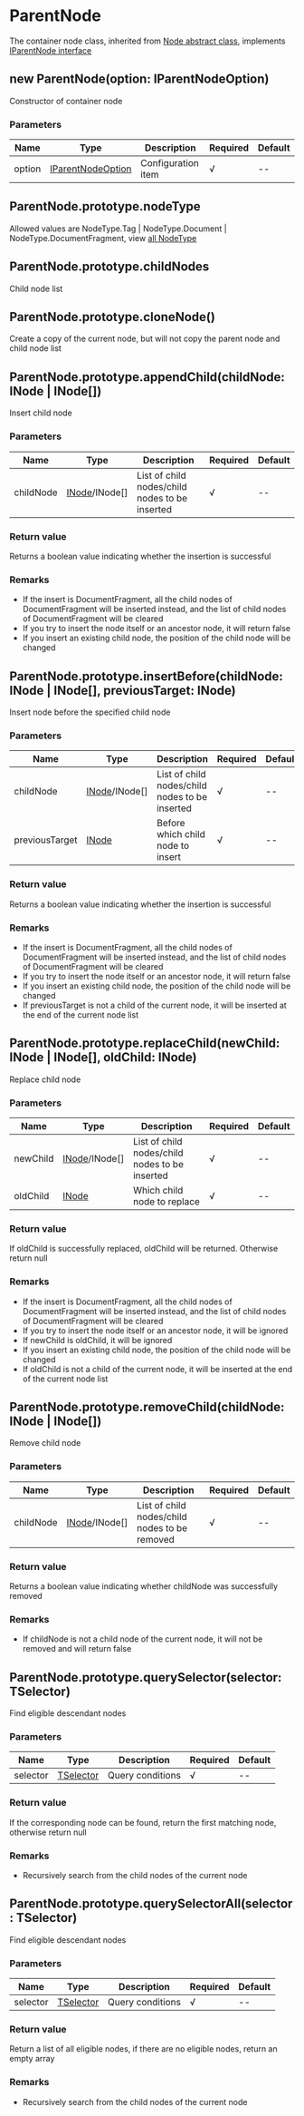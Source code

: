 # ParentNode

The container node class, inherited from [Node abstract class](node.md), implements [IParentNode interface](types.md#iparentnode)

## new ParentNode(option: IParentNodeOption)

Constructor of container node

### Parameters

Name | Type | Description | Required | Default
---- | ---- | ---- | ---- | ----
option | [IParentNodeOption](types.md#iparentnodeoption) | Configuration item | √ | --

## ParentNode.prototype.nodeType

Allowed values are NodeType.Tag | NodeType.Document | NodeType.DocumentFragment, view [all NodeType](node-type.md)

## ParentNode.prototype.childNodes

Child node list

## ParentNode.prototype.cloneNode()

Create a copy of the current node, but will not copy the parent node and child node list

## ParentNode.prototype.appendChild(childNode: INode | INode[])

Insert child node

### Parameters

Name | Type | Description | Required | Default
---- | ---- | ---- | ---- | ----
childNode | [INode](types.md#inode)/INode[] | List of child nodes/child nodes to be inserted | √ | --

### Return value

Returns a boolean value indicating whether the insertion is successful

### Remarks

- If the insert is DocumentFragment, all the child nodes of DocumentFragment will be inserted instead, and the list of child nodes of DocumentFragment will be cleared
- If you try to insert the node itself or an ancestor node, it will return false
- If you insert an existing child node, the position of the child node will be changed

## ParentNode.prototype.insertBefore(childNode: INode | INode[], previousTarget: INode)

Insert node before the specified child node

### Parameters

Name | Type | Description | Required | Default
---- | ---- | ---- | ---- | ----
childNode | [INode](types.md#inode)/INode[] | List of child nodes/child nodes to be inserted | √ | --
previousTarget | [INode](types.md#inode) | Before which child node to insert | √ | --

### Return value

Returns a boolean value indicating whether the insertion is successful

### Remarks

- If the insert is DocumentFragment, all the child nodes of DocumentFragment will be inserted instead, and the list of child nodes of DocumentFragment will be cleared
- If you try to insert the node itself or an ancestor node, it will return false
- If you insert an existing child node, the position of the child node will be changed
- If previousTarget is not a child of the current node, it will be inserted at the end of the current node list

## ParentNode.prototype.replaceChild(newChild: INode | INode[], oldChild: INode)

Replace child node

### Parameters

Name | Type | Description | Required | Default
---- | ---- | ---- | ---- | ----
newChild | [INode](types.md#inode)/INode[] | List of child nodes/child nodes to be inserted | √ | --
oldChild | [INode](types.md#inode) | Which child node to replace | √ | --

### Return value

If oldChild is successfully replaced, oldChild will be returned. Otherwise return null

### Remarks

- If the insert is DocumentFragment, all the child nodes of DocumentFragment will be inserted instead, and the list of child nodes of DocumentFragment will be cleared
- If you try to insert the node itself or an ancestor node, it will be ignored
- If newChild is oldChild, it will be ignored
- If you insert an existing child node, the position of the child node will be changed
- If oldChild is not a child of the current node, it will be inserted at the end of the current node list

## ParentNode.prototype.removeChild(childNode: INode | INode[])

Remove child node

### Parameters

Name | Type | Description | Required | Default
---- | ---- | ---- | ---- | ----
childNode | [INode](types.md#inode)/INode[] | List of child nodes/child nodes to be removed | √ | --

### Return value

Returns a boolean value indicating whether childNode was successfully removed

### Remarks

- If childNode is not a child node of the current node, it will not be removed and will return false

## ParentNode.prototype.querySelector(selector: TSelector)

Find eligible descendant nodes

### Parameters

Name | Type | Description | Required | Default
---- | ---- | ---- | ---- | ----
selector | [TSelector](types.md#tselector) | Query conditions | √ | --

### Return value

If the corresponding node can be found, return the first matching node, otherwise return null

### Remarks

- Recursively search from the child nodes of the current node

## ParentNode.prototype.querySelectorAll(selector: TSelector)

Find eligible descendant nodes

### Parameters

Name | Type | Description | Required | Default
---- | ---- | ---- | ---- | ----
selector | [TSelector](types.md#tselector) | Query conditions | √ | --

### Return value

Return a list of all eligible nodes, if there are no eligible nodes, return an empty array

### Remarks

- Recursively search from the child nodes of the current node
